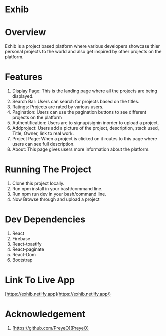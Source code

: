 # Exhib

# Overview

Exhib is a project based platform where various developers showcase thier personal projects to the world and also get inspired by other projects on the platform.

# Features

1. Display Page: This is the landing page where all the projects are being displayed.
2. Search Bar: Users can search for projects based on the titles.
3. Ratings: Projects are rated by various users.
4. Pagination: Users can use the pagination buttons to see different projects on the platform
5. Authentification: Users are to signup/signin inorder to upload a project.
6. Addproject: Users add a picture of the project, description, stack used, Title, Owner, link to real work.
7. Project Page: When a project is clicked on it routes to this page where users can see full description.
8. About: This page gives users more information about the platform.

# Running The Project

1. Clone this project locally.
2. Run npm install in your bash/command line.
3. Run npm run dev in your bash/command line.
4. Now Browse through and upload a project

# Dev Dependencies

1. React
2. Firebase
3. React-toastify
4. React-paginate
5. React-Dom
6. Bootstrap

# Link To Live App

[https://exhib.netlify.app](https://exhib.netlify.app/)

# Acknowledgement

1. [https://github.com/PreyeO](PreyeO)
